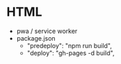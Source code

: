 # HTML

- pwa / service worker
- package.json
  - "predeploy": "npm run build",
  - "deploy": "gh-pages -d build",
